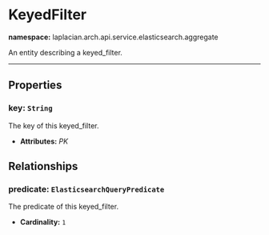 

# **KeyedFilter**
**namespace:** laplacian.arch.api.service.elasticsearch.aggregate

An entity describing a keyed_filter.



---

## Properties

### key: `String`
The key of this keyed_filter.
- **Attributes:** *PK*

## Relationships

### predicate: `ElasticsearchQueryPredicate`
The predicate of this keyed_filter.
- **Cardinality:** `1`
